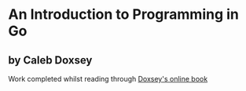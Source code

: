 # An Introduction to Programming in Go
## by Caleb Doxsey

Work completed whilst reading through [Doxsey's online book](http://www.golang-book.com/books/intro)
